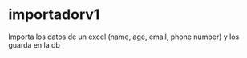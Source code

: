 # importadorv1
Importa los datos de un excel (name, age, email, phone number) y los guarda en la db
